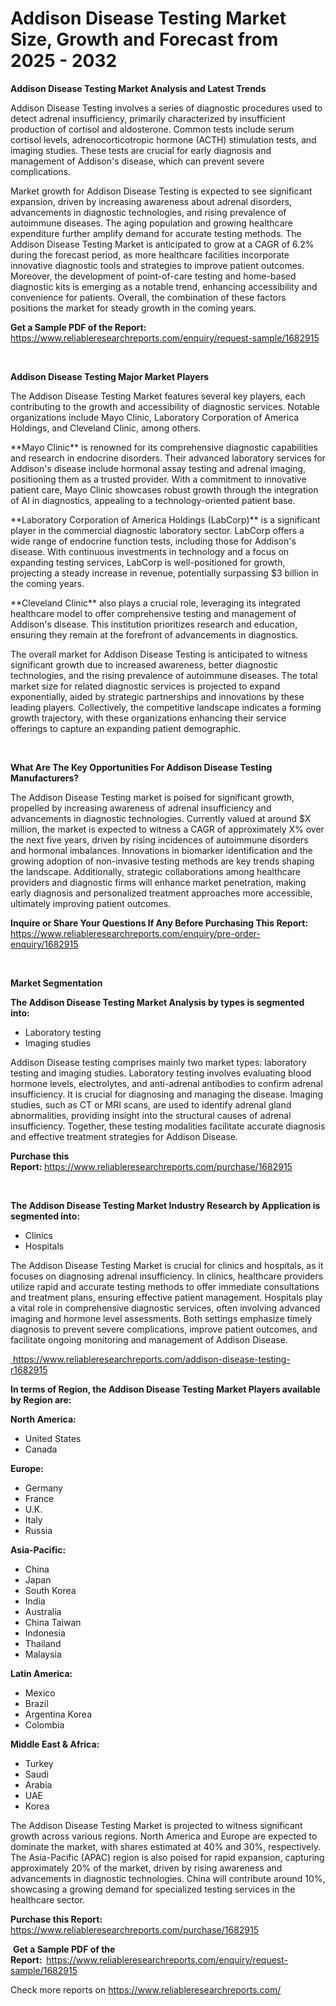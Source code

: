 <p><h1>Addison Disease Testing Market Size, Growth and Forecast from 2025 - 2032</h1></p><p><strong>Addison Disease Testing Market Analysis and Latest Trends</strong></p>
<p><p>Addison Disease Testing involves a series of diagnostic procedures used to detect adrenal insufficiency, primarily characterized by insufficient production of cortisol and aldosterone. Common tests include serum cortisol levels, adrenocorticotropic hormone (ACTH) stimulation tests, and imaging studies. These tests are crucial for early diagnosis and management of Addison's disease, which can prevent severe complications.</p><p>Market growth for Addison Disease Testing is expected to see significant expansion, driven by increasing awareness about adrenal disorders, advancements in diagnostic technologies, and rising prevalence of autoimmune diseases. The aging population and growing healthcare expenditure further amplify demand for accurate testing methods. The Addison Disease Testing Market is anticipated to grow at a CAGR of 6.2% during the forecast period, as more healthcare facilities incorporate innovative diagnostic tools and strategies to improve patient outcomes. Moreover, the development of point-of-care testing and home-based diagnostic kits is emerging as a notable trend, enhancing accessibility and convenience for patients. Overall, the combination of these factors positions the market for steady growth in the coming years.</p></p>
<p><strong>Get a Sample PDF of the Report:&nbsp;</strong> <a href="https://www.reliableresearchreports.com/enquiry/request-sample/1682915?utm_campaign=2216&utm_medium=2&utm_source=Github&utm_content=ia&utm_term=03032025&utm_id=addison-disease-testing">https://www.reliableresearchreports.com/enquiry/request-sample/1682915</a></p>
<p>&nbsp;</p>
<p><strong>Addison Disease Testing Major Market Players</strong></p>
<p><p>The Addison Disease Testing Market features several key players, each contributing to the growth and accessibility of diagnostic services. Notable organizations include Mayo Clinic, Laboratory Corporation of America Holdings, and Cleveland Clinic, among others.</p><p>**Mayo Clinic** is renowned for its comprehensive diagnostic capabilities and research in endocrine disorders. Their advanced laboratory services for Addison's disease include hormonal assay testing and adrenal imaging, positioning them as a trusted provider. With a commitment to innovative patient care, Mayo Clinic showcases robust growth through the integration of AI in diagnostics, appealing to a technology-oriented patient base.</p><p>**Laboratory Corporation of America Holdings (LabCorp)** is a significant player in the commercial diagnostic laboratory sector. LabCorp offers a wide range of endocrine function tests, including those for Addison's disease. With continuous investments in technology and a focus on expanding testing services, LabCorp is well-positioned for growth, projecting a steady increase in revenue, potentially surpassing $3 billion in the coming years.</p><p>**Cleveland Clinic** also plays a crucial role, leveraging its integrated healthcare model to offer comprehensive testing and management of Addison's disease. This institution prioritizes research and education, ensuring they remain at the forefront of advancements in diagnostics.</p><p>The overall market for Addison Disease Testing is anticipated to witness significant growth due to increased awareness, better diagnostic technologies, and the rising prevalence of autoimmune diseases. The total market size for related diagnostic services is projected to expand exponentially, aided by strategic partnerships and innovations by these leading players. Collectively, the competitive landscape indicates a forming growth trajectory, with these organizations enhancing their service offerings to capture an expanding patient demographic.</p></p>
<p>&nbsp;</p>
<p><strong>What Are The Key Opportunities For Addison Disease Testing Manufacturers?</strong></p>
<p><p>The Addison Disease Testing market is poised for significant growth, propelled by increasing awareness of adrenal insufficiency and advancements in diagnostic technologies. Currently valued at around $X million, the market is expected to witness a CAGR of approximately X% over the next five years, driven by rising incidences of autoimmune disorders and hormonal imbalances. Innovations in biomarker identification and the growing adoption of non-invasive testing methods are key trends shaping the landscape. Additionally, strategic collaborations among healthcare providers and diagnostic firms will enhance market penetration, making early diagnosis and personalized treatment approaches more accessible, ultimately improving patient outcomes.</p></p>
<p><strong>Inquire or Share Your Questions If Any Before Purchasing This Report:</strong> <a href="https://www.reliableresearchreports.com/enquiry/pre-order-enquiry/1682915?utm_campaign=2216&utm_medium=2&utm_source=Github&utm_content=ia&utm_term=03032025&utm_id=addison-disease-testing">https://www.reliableresearchreports.com/enquiry/pre-order-enquiry/1682915</a></p>
<p>&nbsp;</p>
<p><strong>Market Segmentation</strong></p>
<p><strong>The Addison Disease Testing Market Analysis by types is segmented into:</strong></p>
<p><ul><li>Laboratory testing</li><li>Imaging studies</li></ul></p>
<p><p>Addison Disease testing comprises mainly two market types: laboratory testing and imaging studies. Laboratory testing involves evaluating blood hormone levels, electrolytes, and anti-adrenal antibodies to confirm adrenal insufficiency. It is crucial for diagnosing and managing the disease. Imaging studies, such as CT or MRI scans, are used to identify adrenal gland abnormalities, providing insight into the structural causes of adrenal insufficiency. Together, these testing modalities facilitate accurate diagnosis and effective treatment strategies for Addison Disease.</p></p>
<p><strong>Purchase this Report:&nbsp;</strong><a href="https://www.reliableresearchreports.com/purchase/1682915?utm_campaign=2216&utm_medium=2&utm_source=Github&utm_content=ia&utm_term=03032025&utm_id=addison-disease-testing">https://www.reliableresearchreports.com/purchase/1682915</a></p>
<p>&nbsp;</p>
<p><strong>The Addison Disease Testing Market Industry Research by Application is segmented into:</strong></p>
<p><ul><li>Clinics</li><li>Hospitals</li></ul></p>
<p><p>The Addison Disease Testing Market is crucial for clinics and hospitals, as it focuses on diagnosing adrenal insufficiency. In clinics, healthcare providers utilize rapid and accurate testing methods to offer immediate consultations and treatment plans, ensuring effective patient management. Hospitals play a vital role in comprehensive diagnostic services, often involving advanced imaging and hormone level assessments. Both settings emphasize timely diagnosis to prevent severe complications, improve patient outcomes, and facilitate ongoing monitoring and management of Addison Disease.</p></p>
<p><a href="https://www.reliableresearchreports.com/addison-disease-testing-r1682915?utm_campaign=2216&utm_medium=2&utm_source=Github&utm_content=ia&utm_term=03032025&utm_id=addison-disease-testing">&nbsp;https://www.reliableresearchreports.com/addison-disease-testing-r1682915</a></p>
<p><strong>In terms of Region, the Addison Disease Testing Market Players available by Region are:</strong></p>
<p>
    <p> <strong> North America: </strong>
        <ul>
            <li>United States</li>
            <li>Canada</li>
        </ul>
        </p> 
    <p> <strong> Europe: </strong>
        <ul>
            <li>Germany</li>
            <li>France</li>
            <li>U.K.</li>
            <li>Italy</li>
            <li>Russia</li>
        </ul>
        </p> 
    <p> <strong> Asia-Pacific: </strong>
        <ul>
            <li>China</li>
            <li>Japan</li>
            <li>South Korea</li>
            <li>India</li>
            <li>Australia</li>
            <li>China Taiwan</li>
            <li>Indonesia</li>
            <li>Thailand</li>
            <li>Malaysia</li>
        </ul>
        </p> 
    <p> <strong> Latin America: </strong>
        <ul>
            <li>Mexico</li>
            <li>Brazil</li>
            <li>Argentina Korea</li>
            <li>Colombia</li>
        </ul>
        </p> 
    <p> <strong> Middle East & Africa: </strong>
        <ul>
            <li>Turkey</li>
            <li>Saudi</li>
            <li>Arabia</li>
            <li>UAE</li>
            <li>Korea</li>
        </ul>
    </p>
    </p>
<p><p>The Addison Disease Testing Market is projected to witness significant growth across various regions. North America and Europe are expected to dominate the market, with shares estimated at 40% and 30%, respectively. The Asia-Pacific (APAC) region is also poised for rapid expansion, capturing approximately 20% of the market, driven by rising awareness and advancements in diagnostic technologies. China will contribute around 10%, showcasing a growing demand for specialized testing services in the healthcare sector.</p></p>
<p><strong>Purchase this Report: </strong><a href="https://www.reliableresearchreports.com/purchase/1682915?utm_campaign=2216&utm_medium=2&utm_source=Github&utm_content=ia&utm_term=03032025&utm_id=addison-disease-testing">https://www.reliableresearchreports.com/purchase/1682915</a></p>
<p>&nbsp;<strong>Get a Sample PDF of the Report:&nbsp;&nbsp;</strong><a href="https://www.reliableresearchreports.com/enquiry/request-sample/1682915?utm_campaign=2216&utm_medium=2&utm_source=Github&utm_content=ia&utm_term=03032025&utm_id=addison-disease-testing">https://www.reliableresearchreports.com/enquiry/request-sample/1682915</a></p>
<p><strong></strong></p>
<p>Check more reports on <a href="https://www.reliableresearchreports.com/?utm_campaign=2216&utm_medium=2&utm_source=Github&utm_content=ia&utm_term=03032025&utm_id=addison-disease-testing">https://www.reliableresearchreports.com/</a></p>